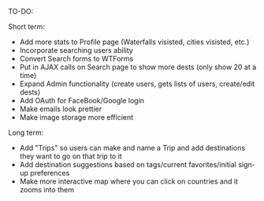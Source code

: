 TO-DO:

Short term:
- Add more stats to Profile page (Waterfalls visisted, cities visisted, etc.)
- Incorporate searching users ability
- Convert Search forms to WTForms
- Put in AJAX calls on Search page to show more dests (only show 20 at a time)
- Expand Admin functionality (create users, gets lists of users, create/edit dests)
- Add OAuth for FaceBook/Google login
- Make emails look prettier
- Make image storage more efficient

Long term:
- Add "Trips" so users can make and name a Trip and add destinations they want to go on that trip to it
- Add destination suggestions based on tags/current favorites/initial sign-up preferences
- Make more interactive map where you can click on countries and it zooms into them